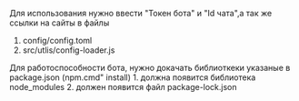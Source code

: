Для использования нужно ввести "Токен бота" и "Id чата",а так же ссылки на сайты в файлы 
   1. config/config.toml
   2. src/utlis/config-loader.js

Для работоспособности бота, нужно докачать библиоткеки указаные в package.json
(npm.cmd" install)
    1. должна появится библиотека node_modules
    2. должен появится файл package-lock.json
       
